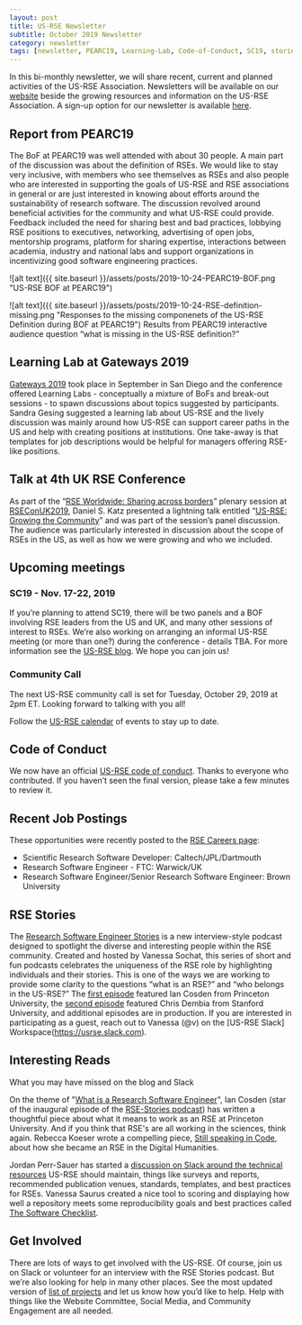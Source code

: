 ```yaml
---
layout: post
title: US-RSE Newsletter
subtitle: October 2019 Newsletter
category: newsletter
tags: [newsletter, PEARC19, Learning-Lab, Code-of-Conduct, SC19, stories]
---
```



In this bi-monthly newsletter, we will share recent, current and
planned activities of the US-RSE Association. Newsletters will be
available on our [website](https://us-rse.org/newsletters/) beside the
growing resources and information on the US-RSE Association. A sign-up
option for our newsletter is available
[here](https://us-rse.org/join/).


## Report from PEARC19 

The BoF at PEARC19 was well attended with about 30
people. A main part of the discussion was about the definition of
RSEs. We would like to stay very inclusive, with members who see
themselves as RSEs and also people who are interested in supporting
the goals of US-RSE and RSE associations in general or are just
interested in knowing about efforts around the sustainability of
research software. The discussion revolved around beneficial
activities for the community and what US-RSE could provide. Feedback
included the need for sharing best and bad practices, lobbying RSE
positions to executives, networking, advertising of open jobs,
mentorship programs, platform for sharing expertise, interactions
between academia, industry and national labs and support organizations
in incentivizing good software engineering practices.


![alt text]({{ site.baseurl }}/assets/posts/2019-10-24-PEARC19-BOF.png "US-RSE BOF at PEARC19")

![alt text]({{ site.baseurl
 }}/assets/posts/2019-10-24-RSE-definition-missing.png "Responses to
 the missing componenets of the US-RSE Definition during BOF at
 PEARC19")
Results from PEARC19 interactive audience question “what is missing in the US-RSE definition?”


## Learning Lab at Gateways 2019

[Gateways 2019](https://sciencegateways.org/web/gateways2019) took
place in September in San Diego and the conference offered Learning
Labs - conceptually a mixture of BoFs and break-out sessions - to spawn
discussions about topics suggested by participants. Sandra Gesing
suggested a learning lab about US-RSE and the lively discussion was
mainly around how US-RSE can support career paths in the US and help
with creating positions at institutions. One take-away is that
templates for job descriptions would be helpful for managers offering
RSE-like positions.

## Talk at 4th UK RSE Conference

As part of the “[RSE Worldwide: Sharing across
borders](https://rseconuk2019.sched.com/event/QP6S/rse-worldwide-sharing-across-borders)”
plenary session at [RSEConUK2019](https://rse.ac.uk/conf2019/), Daniel
S. Katz presented a lightning talk entitled “[US-RSE: Growing the
Community](https://static.sched.com/hosted_files/rseconuk2019/6a/US%20RSE%20RSEconUK2019%20Lightning%20Talk.pdf)”
and was part of the session’s panel discussion. The audience was
particularly interested in discussion about the scope of RSEs in the
US, as well as how we were growing and who we included.  

## Upcoming meetings 

### SC19 - Nov. 17-22, 2019 

If you’re planning to attend SC19, there will be two panels and a BOF
involving RSE leaders from the US and UK, and many other sessions of
interest to RSEs.  We’re also working on arranging an informal US-RSE
meeting (or more than one?)  during the conference - details TBA.  For
more information see the [US-RSE
blog](https://us-rse.org/2019-10-04-SC19/).  We hope you can join us!

### Community Call 

The next US-RSE community call is set for Tuesday, October 29, 2019 at
2pm ET. Looking forward to talking with you all!

Follow the [US-RSE
calendar](https://calendar.google.com/calendar/embed?src=kgh79lg13k1d8a2o1s6megfuhc%40group.calendar.google.com&ctz=America%2FNew_York)
of events to stay up to date.

## Code of Conduct

We now have an official [US-RSE code of
conduct](https://us-rse.org/code-of-conduct/). Thanks to everyone who
contributed. If you haven’t seen the final version, please take a few
minutes to review it.

## Recent Job Postings

These opportunities were recently posted to the [RSE Careers page](https://us-rse.org/jobs/):  

 - Scientific Research Software Developer: Caltech/JPL/Dartmouth  
 - Research Software Engineer - FTC: Warwick/UK  
 - Research Software Engineer/Senior Research Software Engineer: Brown University  


## RSE Stories

The [Research Software Engineer
Stories](https://us-rse.org/rse-stories/) is a new interview-style
podcast designed to spotlight the diverse and interesting people
within the RSE community.  Created and hosted by Vanessa Sochat, this
series of short and fun podcasts celebrates the uniqueness of the RSE
role by highlighting individuals and their stories.  This is one of
the ways we are working to provide some clarity to the questions “what
is an RSE?” and “who belongs in the US-RSE?”  The [first
episode](https://us-rse.org/rse-stories/2019/ian-cosden/) featured Ian
Cosden from Princeton University, the [second
episode](https://us-rse.org/rse-stories/2019/chris-dembia/) featured
Chris Dembia from Stanford University, and additional episodes are in
production.  If you are interested in participating as a guest, reach
out to Vanessa (@v) on the [US-RSE Slack]
Workspace(https://usrse.slack.com).

## Interesting Reads 

What you may have missed on the blog and Slack

On the theme of "[What is a Research Software
Engineer](https://cosden.github.io/what-is-an-rse)", Ian Cosden (star
of the inaugural episode of the [RSE-Stories
podcast](https://us-rse.org/rse-stories/)) has written a thoughtful
piece about what it means to work as an RSE at Princeton
University. And if you think that RSE's are all working in the
sciences, think again. Rebecca Koeser wrote a compelling piece, [Still
speaking in
Code](https://us-rse.org/blog/2019/rsk/still-speaking-code/), about
how she became an RSE in the Digital Humanities.

Jordan Perr-Sauer has started a [discussion on Slack around the
technical
resources](https://usrse.slack.com/archives/C8ZB01CGH/p1569519739040000)
US-RSE should maintain, things like surveys and reports, recommended
publication venues, standards, templates, and best practices for
RSEs. Vanessa Saurus created a nice tool to scoring and displaying how
well a repository meets some reproducibility goals and best practices
called [The Software
Checklist](https://us-rse.org/blog/2019/vsoch/software-checklist/).

## Get Involved

There are lots of ways to get involved with the US-RSE. Of course,
join us on Slack or volunteer for an interview with the RSE Stories
podcast. But we’re also looking for help in many other places. See the
most updated version of [list of
projects](https://docs.google.com/document/d/1jjVD0WkeeWZJI6yqSKyMdIjtClzolsxv75RkpLju17I/edit?usp=sharing)
and let us know how you’d like to help. Help with things like the
Website Committee, Social Media, and Community Engagement are all
needed.


